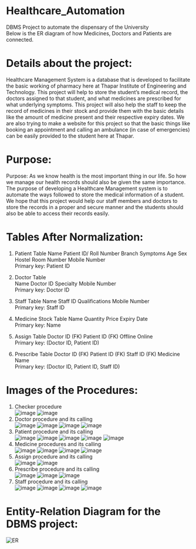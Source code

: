 # Healthcare_Automation
DBMS Project to automate the dispensary of the University <br>
Below is the ER diagram of how Medicines, Doctors and Patients are connected.<br>
# Details about the project: <br>
Healthcare Management System is a database that is developed to facilitate the basic working of pharmacy here at Thapar Institute of Engineering and Technology. This project will help to store the student’s medical record, the doctors assigned to that student, and what medicines are prescribed for what underlying symptoms. This project will also help the staff to keep the record of medicines in their stock and provide them with the basic details like the amount of medicine present and their respective expiry dates. We are also trying to make a website for this project so that the basic things like booking an appointment and calling an ambulance (in case of emergencies) can be easily provided to the student here at Thapar. <br>
# Purpose:
Purpose:
As we know health is the most important thing in our life. So how we manage our health records should also be given the same importance. The purpose of developing a Healthcare Management system is to automate the ways followed to store the medical information of a student. We hope that this project would help our staff members and doctors to store the records in a proper and secure manner and the students should also be able to access their records easily.<br>
# Tables After Normalization: <br>
1.	Patient Table
Name 	Patient ID/ Roll Number 	Branch	Symptoms	Age	Sex	Hostel	Room Number	Mobile Number <br>
Primary key: Patient ID<br>

2.	Doctor Table<br>
Name	Doctor ID	Specialty	Mobile Number<br>
Primary key: Doctor ID<br>

3.	Staff Table
Name	Staff ID	Qualifications	Mobile Number<br>
Primary key: Staff ID<br>

4.	Medicine Stock Table
Name 	Quantity	Price	Expiry Date<br>
Primary key: Name<br>

5.	Assign Table
Doctor ID (FK)	Patient ID (FK)	Offline	Online<br>
Primary key: (Doctor ID, Patient ID)<br>

6.	Prescribe Table
Doctor ID (FK)	Patient ID (FK)	Staff ID (FK)	Medicine Name<br>
Primary key: (Doctor ID, Patient ID, Staff ID)<br>

# Images of the Procedures: <br>
1. Checker procedure<br>
![image](https://github.com/anantmehta33/Healthcare_Automation/assets/87894541/a419fc66-f735-4b03-b740-29e047d65a00)
![image](https://github.com/anantmehta33/Healthcare_Automation/assets/87894541/6528ff8c-3047-4dc8-8ba3-180f2a13a28d)<br>
2. Doctor procedure and its calling<br>
![image](https://github.com/anantmehta33/Healthcare_Automation/assets/87894541/5f9dcff1-3240-4ddd-b9b8-dba4dc7dbe5a)
![image](https://github.com/anantmehta33/Healthcare_Automation/assets/87894541/f99ba5da-19bb-408a-b11c-d980a81362c6)
![image](https://github.com/anantmehta33/Healthcare_Automation/assets/87894541/e53ff3b8-827c-4344-b996-bd4614a6efe3)
![image](https://github.com/anantmehta33/Healthcare_Automation/assets/87894541/8fc8dace-aee1-46df-8bae-07ef9d23c7d1)<br>
3. Patient procedure and its calling<br>
![image](https://github.com/anantmehta33/Healthcare_Automation/assets/87894541/0fc20453-26d0-4389-8791-e9ad92f3069d)
![image](https://github.com/anantmehta33/Healthcare_Automation/assets/87894541/7dad1e2e-c017-4578-9403-95de79d7001d)
![image](https://github.com/anantmehta33/Healthcare_Automation/assets/87894541/8cd1342c-223c-418b-8c9f-b2dd5a4eddf6)
![image](https://github.com/anantmehta33/Healthcare_Automation/assets/87894541/39f98879-68f5-48ae-ba12-34494fef2a95)
![image](https://github.com/anantmehta33/Healthcare_Automation/assets/87894541/6bfa6249-eb6a-40e2-93d9-b41a5dcfe549)<br>
4. Medicine procedures and its calling <br>
![image](https://github.com/anantmehta33/Healthcare_Automation/assets/87894541/a9cdac31-c807-4429-a341-daa4067f724b)
![image](https://github.com/anantmehta33/Healthcare_Automation/assets/87894541/b5514e35-2d78-4dca-86a3-f8bc6c81b1ae)
![image](https://github.com/anantmehta33/Healthcare_Automation/assets/87894541/13c0c927-218a-4e00-95c7-4850bab5cc3f)
![image](https://github.com/anantmehta33/Healthcare_Automation/assets/87894541/bc51eab5-a892-4c9c-b144-bfc27edd8ce7)<br>
5. Assign procedure and its calling<br>
![image](https://github.com/anantmehta33/Healthcare_Automation/assets/87894541/bf7deb46-1a68-4dd6-abc2-b9e6b41867f6)
![image](https://github.com/anantmehta33/Healthcare_Automation/assets/87894541/6e02391c-7a19-4292-bf8e-89d1fcf35ee3)<br>
6. Prescribe procedure and its calling<br> 
![image](https://github.com/anantmehta33/Healthcare_Automation/assets/87894541/11a490db-5baa-48fa-b7ff-2834858a0e85)
![image](https://github.com/anantmehta33/Healthcare_Automation/assets/87894541/69a8748b-c95d-4dc5-aa27-9b3200261e7a)
![image](https://github.com/anantmehta33/Healthcare_Automation/assets/87894541/1988af6f-8212-4e14-bdc1-29055739123d)<br>
7. Staff procedure and its calling<br> 
![image](https://github.com/anantmehta33/Healthcare_Automation/assets/87894541/ba660794-df54-4ee7-b521-8414f15c82b6)
![image](https://github.com/anantmehta33/Healthcare_Automation/assets/87894541/5e1869bb-d1e7-41df-b681-976acaf6d2d7)
![image](https://github.com/anantmehta33/Healthcare_Automation/assets/87894541/1a7e3883-2bbd-4a8e-9f01-8ddeff4a93b6)
![image](https://github.com/anantmehta33/Healthcare_Automation/assets/87894541/60353023-9b1b-4b01-8870-c33d4be63ff3)<br>
# Entity-Relation Diagram for the DBMS project:<br>
![ER](https://github.com/anantmehta33/Healthcare_Automation/assets/87894541/c961da81-2d45-447d-83e0-e67f121f2ace)
